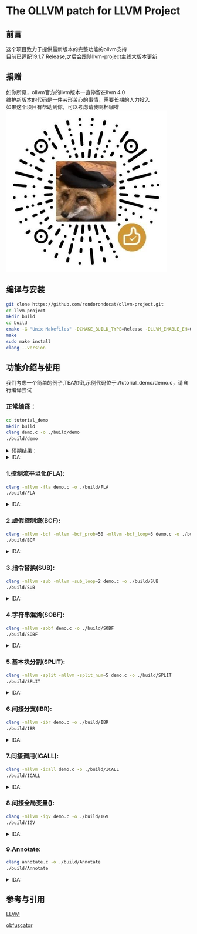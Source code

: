 # The OLLVM patch for LLVM Project

## 前言
<summary>这个项目致力于提供最新版本的完整功能的ollvm支持</summary>
<summary>目前已适配19.1.7 Release,之后会跟随llvm-project主线大版本更新</summary>

## 捐赠


<summary>如你所见，ollvm官方的llvm版本一直停留在llvm 4.0</summary>
<summary>维护新版本的代码是一件劳形苦心的事情，需要长期的人力投入</summary>
<summary>如果这个项目有帮助到你，可以考虑请我喝杯咖啡</summary>
<img src="https://github.com/rondorondocat/ollvm-project/blob/master/tutorial_demo/res/paymecoffee.jpg"/>


## 编译与安装

```bash
git clone https://github.com/rondorondocat/ollvm-project.git
cd llvm-project
mkdir build
cd build
cmake -G "Unix Makefiles" -DCMAKE_BUILD_TYPE=Release -DLLVM_ENABLE_EH=OFF -DLLVM_ENABLE_RTTI=OFF -DLLVM_ENABLE_ASSERTIONS=ON -DLLVM_TARGETS_TO_BUILD="X86" -DLLVM_ENABLE_PROJECTS="clang;lld" ../llvm
make
sudo make install
clang --version
```

## 功能介绍与使用
我们考虑一个简单的例子,TEA加密,示例代码位于./tutorial_demo/demo.c，请自行编译尝试

### 正常编译：
```bash
cd tutorial_demo
mkdir build
clang demo.c -o ./build/demo
./build/demo
```

<details> 
<summary> 预期结果：</summary>

```bash
Original : 0123456789ABCDEF
Encrypted: F7B3522EA0CA479A
Decrypted: 0123456789ABCDEF
GlobalVar: 5
```

</details>

<details> 
<summary> IDA:</summary>
<img src="https://github.com/rondorondocat/ollvm-project/blob/master/tutorial_demo/res/demo.png"/>
</details>


### 1.控制流平坦化(FLA):

```bash
clang -mllvm -fla demo.c -o ./build/FLA
./build/FLA
``` 

<details> 
<summary> IDA:</summary>
<img src="https://github.com/rondorondocat/ollvm-project/blob/master/tutorial_demo/res/FLA.png"/>
</details>

### 2.虚假控制流(BCF):
```bash
clang -mllvm -bcf -mllvm -bcf_prob=50 -mllvm -bcf_loop=3 demo.c -o ./build/BCF
./build/BCF
``` 

<details> 
<summary> IDA:</summary>
<img src="https://github.com/rondorondocat/ollvm-project/blob/master/tutorial_demo/res/BCF.png"/>
</details>

### 3.指令替换(SUB):

```bash
clang -mllvm -sub -mllvm -sub_loop=2 demo.c -o ./build/SUB
./build/SUB
``` 

<details> 
<summary> IDA:</summary>
<img src="https://github.com/rondorondocat/ollvm-project/blob/master/tutorial_demo/res/SUB.png"/>
</details>

### 4.字符串混淆(SOBF): 
```bash
clang -mllvm -sobf demo.c -o ./build/SOBF
./build/SOBF
``` 

<details> 
<summary> IDA:</summary>
<img src="https://github.com/rondorondocat/ollvm-project/blob/master/tutorial_demo/res/SOBF.png"/>
</details>

### 5.基本块分割(SPLIT):
```bash
clang -mllvm -split -mllvm -split_num=5 demo.c -o ./build/SPLIT
./build/SPLIT
``` 
<details> 
<summary> IDA:</summary>
<img src="https://github.com/rondorondocat/ollvm-project/blob/master/tutorial_demo/res/SPLIT.png"/>
</details>

### 6.间接分支(IBR):
```bash
clang -mllvm -ibr demo.c -o ./build/IBR
./build/IBR
``` 

<details> 
<summary> IDA:</summary>
<img src="https://github.com/rondorondocat/ollvm-project/blob/master/tutorial_demo/res/IBR.png"/>
</details>

### 7.间接调用(ICALL):
```bash
clang -mllvm -icall demo.c -o ./build/ICALL
./build/ICALL
``` 

<details> 
<summary> IDA:</summary>
<img src="https://github.com/rondorondocat/ollvm-project/blob/master/tutorial_demo/res/ICALL.png"/>
</details>

### 8.间接全局变量():
```bash
clang -mllvm -igv demo.c -o ./build/IGV
./build/IGV
```

<details> 
<summary> IDA:</summary>
<img src="https://github.com/rondorondocat/ollvm-project/blob/master/tutorial_demo/res/IGV.png"/>
</details>

### 9.Annotate:
```bash
clang annotate.c -o ./build/Annotate
./build/Annotate
```

<details> 
<summary> IDA:</summary>
<img src="https://github.com/rondorondocat/ollvm-project/blob/master/tutorial_demo/res/Annotate.png"/>
</details>

## 参考与引用

[LLVM](https://github.com/llvm/llvm-project)

[obfuscator](https://github.com/obfuscator-llvm/obfuscator/tree/llvm-4.0?tab=readme-ov-file)